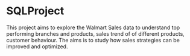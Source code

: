 # SQLProject
This project aims to explore the Walmart Sales data to understand top performing branches and products, sales trend of of different products, customer behaviour. The aims is to study how sales strategies can be improved and optimized.

